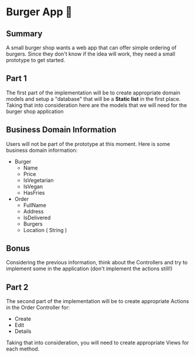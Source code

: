 # Burger App 🍔

## Summary

A small burger shop wants a web app that can offer simple ordering of burgers. Since they don't know if the idea will work, they need a small prototype to get started.  

## Part 1
The first part of the implementation will be to create appropriate domain models and setup a "database" that will be a **Static list** in the first place.
Taking that into consideration here are the models that we will need for the burger shop application  

## Business Domain Information

Users will not be part of the prototype at this moment. Here is some business domain information:

* Burger
  * Name
  * Price
  * IsVegetarian
  * IsVegan
  * HasFries
* Order
  * FullName
  * Address
  * IsDelivered
  * Burgers
  * Location ( String )

## Bonus
Considering the previous information, think about the Controllers and try to implement some in the application (don't implement the actions still!)
  
## Part 2
The second part of the implementation will be to create appropriate Actions in the Order Controller for:
  * Create
  * Edit
  * Details

Taking that into consideration, you will need to create appropriate Views for each method.
  
  
